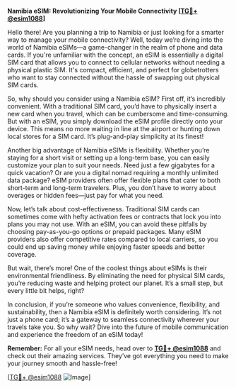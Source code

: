 **Namibia eSIM: Revolutionizing Your Mobile Connectivity [[TG💪+ @esim1088](https://t.me/s/esim1088)]**

Hello there! Are you planning a trip to Namibia or just looking for a smarter way to manage your mobile connectivity? Well, today we’re diving into the world of Namibia eSIMs—a game-changer in the realm of phone and data cards. If you're unfamiliar with the concept, an eSIM is essentially a digital SIM card that allows you to connect to cellular networks without needing a physical plastic SIM. It's compact, efficient, and perfect for globetrotters who want to stay connected without the hassle of swapping out physical SIM cards.

So, why should you consider using a Namibia eSIM? First off, it’s incredibly convenient. With a traditional SIM card, you’d have to physically insert a new card when you travel, which can be cumbersome and time-consuming. But with an eSIM, you simply download the eSIM profile directly onto your device. This means no more waiting in line at the airport or hunting down local stores for a SIM card. It’s plug-and-play simplicity at its finest!

Another big advantage of Namibia eSIMs is flexibility. Whether you’re staying for a short visit or setting up a long-term base, you can easily customize your plan to suit your needs. Need just a few gigabytes for a quick vacation? Or are you a digital nomad requiring a monthly unlimited data package? eSIM providers often offer flexible plans that cater to both short-term and long-term travelers. Plus, you don’t have to worry about overages or hidden fees—just pay for what you need.

Now, let’s talk about cost-effectiveness. Traditional SIM cards can sometimes come with hefty activation fees or contracts that lock you into plans you may not use. With an eSIM, you can avoid these pitfalls by choosing pay-as-you-go options or prepaid packages. Many eSIM providers also offer competitive rates compared to local carriers, so you could end up saving money while enjoying faster speeds and better coverage.

But wait, there’s more! One of the coolest things about eSIMs is their environmental friendliness. By eliminating the need for physical SIM cards, you’re reducing waste and helping protect our planet. It’s a small step, but every little bit helps, right?

In conclusion, if you’re someone who values convenience, flexibility, and sustainability, then a Namibia eSIM is definitely worth considering. It’s not just a phone card; it’s a gateway to seamless connectivity wherever your travels take you. So why wait? Dive into the future of mobile communication and experience the freedom of an eSIM today!

**Remember:** For all your eSIM needs, head over to **[TG💪+ @esim1088](https://t.me/s/esim1088)** and check out their amazing services. They’ve got everything you need to make your journey smooth and hassle-free! 

[[TG💪+ @esim1088](https://t.me/s/esim1088) ![Image](https://i.postimg.cc/Y0z9fWf4/image.png)]